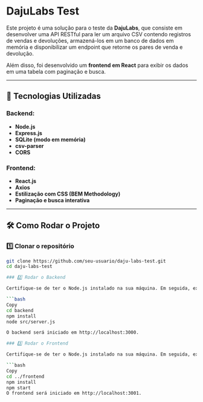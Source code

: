 # DajuLabs Test

Este projeto é uma solução para o teste da **DajuLabs**, que consiste em desenvolver uma API RESTful para ler um arquivo CSV contendo registros de vendas e devoluções, armazená-los em um banco de dados em memória e disponibilizar um endpoint que retorne os pares de venda e devolução.

Além disso, foi desenvolvido um **frontend em React** para exibir os dados em uma tabela com paginação e busca.

---

## 🚀 Tecnologias Utilizadas

### Backend:
- **Node.js**
- **Express.js**
- **SQLite (modo em memória)**
- **csv-parser**
- **CORS**

### Frontend:
- **React.js**
- **Axios**
- **Estilização com CSS (BEM Methodology)**
- **Paginação e busca interativa**

---

## 🛠 Como Rodar o Projeto

### 1️⃣ Clonar o repositório
```bash
git clone https://github.com/seu-usuario/daju-labs-test.git
cd daju-labs-test

### 2️⃣ Rodar o Backend

Certifique-se de ter o Node.js instalado na sua máquina. Em seguida, execute os seguintes comandos:

```bash
Copy
cd backend
npm install
node src/server.js

O backend será iniciado em http://localhost:3000.

### 3️⃣ Rodar o Frontend

Certifique-se de ter o Node.js instalado na sua máquina. Em seguida, execute os seguintes comandos:

```bash
Copy
cd ../frontend
npm install
npm start
O frontend será iniciado em http://localhost:3001.
